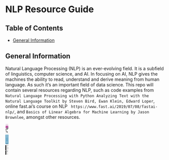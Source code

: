 # NLP Resource Guide

## Table of Contents

* [General Information](#general-information)

## General Information

Natural Language Processing (NLP) is an ever-evolving field.  It is a subfield of linguistics, computer science, and AI. In focusing on AI, NLP gives the machines the ability to read, understand and derive meaning from human language.  As such it’s an important field of data science.  This repo will contain several resources regarding NLP, such as code examples from `Natural Language Processing with Python Analyzing Text with the Natural Language Toolkit by Steven Bird, Ewan Klein, Edward Loper`, online fast.ai’s course on NLP ` https://www.fast.ai/2019/07/08/fastai-nlp/`, and `Basics of Linear Algebra for Machine Learning by Jason Brownlee`, amongst other resources.   
<div class="row">
    <div class="col-md-3">
        <img src="images/nlppython.jpg" alt="book cover" style="width:10px;height:30px;">
    </div>
    <div class="col-md-3">
        <img src="images/blaml.png" alt="book cover" style="width:10px;height:30px;">
    </div>
    <div class="col-md-3">
        <img src="images/fastai.png" alt="website screenshot" style="width:10px;height:30px;">
    </div>
</div>